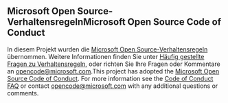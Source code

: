 ## <a name="microsoft-open-source-code-of-conduct"></a><span data-ttu-id="d34f5-101">Microsoft Open Source-Verhaltensregeln</span><span class="sxs-lookup"><span data-stu-id="d34f5-101">Microsoft Open Source Code of Conduct</span></span>
<span data-ttu-id="d34f5-p101">In diesem Projekt wurden die [Microsoft Open Source-Verhaltensregeln](https://opensource.microsoft.com/codeofconduct/) übernommen. Weitere Informationen finden Sie unter [Häufig gestellte Fragen zu Verhaltensregeln](https://opensource.microsoft.com/codeofconduct/faq/), oder richten Sie Ihre Fragen oder Kommentare an [opencode@microsoft.com](mailto:opencode@microsoft.com).</span><span class="sxs-lookup"><span data-stu-id="d34f5-p101">This project has adopted the [Microsoft Open Source Code of Conduct](https://opensource.microsoft.com/codeofconduct/). For more information see the [Code of Conduct FAQ](https://opensource.microsoft.com/codeofconduct/faq/) or contact [opencode@microsoft.com](mailto:opencode@microsoft.com) with any additional questions or comments.</span></span>